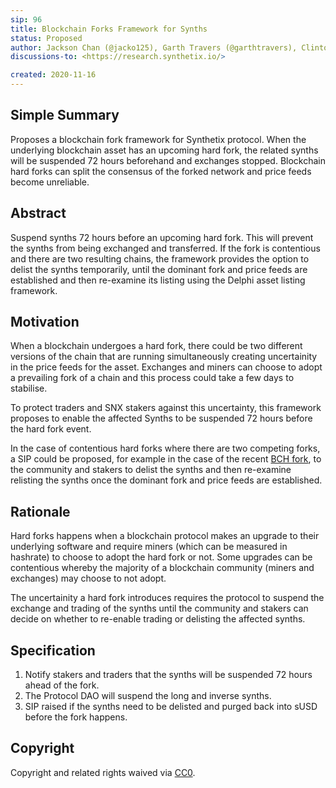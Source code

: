 ```yaml
---
sip: 96
title: Blockchain Forks Framework for Synths
status: Proposed
author: Jackson Chan (@jacko125), Garth Travers (@garthtravers), Clinton Ennis (@hav-noms)
discussions-to: <https://research.synthetix.io/>

created: 2020-11-16
---
```


<!--You can leave these HTML comments in your merged SIP and delete the visible duplicate text guides, they will not appear and may be helpful to refer to if you edit it again. This is the suggested template for new SIPs. Note that an SIP number will be assigned by an editor. When opening a pull request to submit your SIP, please use an abbreviated title in the filename, `sip-draft_title_abbrev.md`. The title should be 44 characters or less.-->

## Simple Summary

<!--"If you can't explain it simply, you don't understand it well enough." Simply describe the outcome the proposed changes intends to achieve. This should be non-technical and accessible to a casual community member.-->

Proposes a blockchain fork framework for Synthetix protocol. When the underlying blockchain asset has an upcoming hard fork, the related synths will be suspended 72 hours beforehand and exchanges stopped. Blockchain hard forks can split the consensus of the forked network and price feeds become unreliable.

## Abstract

<!--A short (~200 word) description of the proposed change, the abstract should clearly describe the proposed change. This is what *will* be done if the SIP is implemented, not *why* it should be done or *how* it will be done. If the SIP proposes deploying a new contract, write, "we propose to deploy a new contract that will do x".-->

Suspend synths 72 hours before an upcoming hard fork. This will prevent the synths from being exchanged and transferred. If the fork is contentious and there are two resulting chains, the framework provides the option to delist the synths temporarily, until the dominant fork and price feeds are established and then re-examine its listing using the Delphi asset listing framework.

## Motivation

<!--This is the problem statement. This is the *why* of the SIP. It should clearly explain *why* the current state of the protocol is inadequate.  It is critical that you explain *why* the change is needed, if the SIP proposes changing how something is calculated, you must address *why* the current calculation is innaccurate or wrong. This is not the place to describe how the SIP will address the issue!-->

When a blockchain undergoes a hard fork, there could be two different versions of the chain that are running simultaneously creating uncertainity in the price feeds for the asset. Exchanges and miners can choose to adopt a prevailing fork of a chain and this process could take a few days to stabilise.

To protect traders and SNX stakers against this uncertainty, this framework proposes to enable the affected Synths to be suspended 72 hours before the hard fork event.

In the case of contentious hard forks where there are two competing forks, a SIP could be proposed, for example in the case of the recent [BCH fork](.sip-95.md), to the community and stakers to delist the synths and then re-examine relisting the synths once the dominant fork and price feeds are established.

## Rationale

Hard forks happens when a blockchain protocol makes an upgrade to their underlying software and require miners (which can be measured in hashrate) to choose to adopt the hard fork or not. Some upgrades can be contentious whereby the majority of a blockchain community (miners and exchanges) may choose to not adopt.

The uncertainity a hard fork introduces requires the protocol to suspend the exchange and trading of the synths until the community and stakers can decide on whether to re-enable trading or delisting the affected synths.

## Specification

<!--The specification should describe the syntax and semantics of any new feature, there are five sections
1. Overview
2. Rationale
3. Technical Specification
4. Test Cases
5. Configurable Values
-->

1. Notify stakers and traders that the synths will be suspended 72 hours ahead of the fork.
2. The Protocol DAO will suspend the long and inverse synths.
3. SIP raised if the synths need to be delisted and purged back into sUSD before the fork happens.

## Copyright

Copyright and related rights waived via [CC0](https://creativecommons.org/publicdomain/zero/1.0/).
